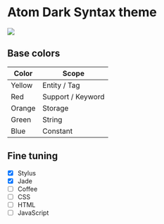 # Atom Dark Syntax theme

![](https://raw.githubusercontent.com/hoppas/atom-hoppas-syntax/master/screenshot.jpg)


## Base colors

| Color         | Scope                |
| ------------- |----------------------|
| Yellow      	| Entity / Tag         |
| Red      	| Support / Keyword    |
| Orange 	| Storage    	       |
| Green         | String               |
| Blue          | Constant             |


## Fine tuning
- [x] Stylus
- [x] Jade
- [ ] Coffee
- [ ] CSS
- [ ] HTML
- [ ] JavaScript
